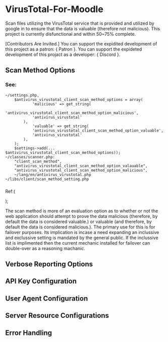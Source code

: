 # VirusTotal-For-Moodle
Scan files utilizing the VirusTotal service that is provided and utilized by google in to ensure that the data is valuable (therefore not malicious). This project is currently disfunctional and within 50~75% complete.

[Contributors Are Invited.]
You can support the expidited development of this project as a patron: { Patron }.
You can support the expideted development of this projact as a developer: { Discord }. 

## Scan Method Options 
### See:
	~/settings.php, 
		$antivirus_virustotal_client_scan_method_options = array(
        		'malicious' => get_string(
				'antivirus_virustotal_client_scan_method_option_malicious', 
				'antivirus_virustotal'
			),
        		'valuable' => get_string(
				'antivirus_virustotal_client_scan_method_option_valuable', 
				'antivirus_virustotal'
			),
		);
		$settings->add(... $antivirus_virustotal_client_scan_method_options));
	~/classes/scanner.php: 
		"client_scan_method", 
		"antivirus_virustotal_client_scan_method_option_valauable",
		"antivirus_virustotal_client_scan_method_option_malicious", 
		~/lang/en/antivirus_virustotal.php
	~/libs/client/scan_method_setting.php
###

Ref:(

);


The scan method is more of an evaluation option as to whether or not the web application should attempt to prove the data malicious (therefore, by default the data is considered valuable.) or valuable (and therefore, by default the data is considered malicious.). The primary use for this is for failover purposes. Its implication is incase a need expanding an inclussive and exclussive setting is mandated by the general public. If the inclussive list is implimented then the current mechanic installed for failover can double-over as a reasoning machanic.

## Verbose Reporting Options
## API Key Configuration
## User Agent Configuration
## Server Resource Configurations
## Error Handling
